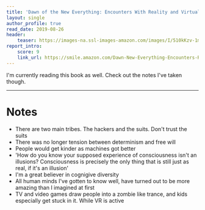 ```yaml
---
title: 'Dawn of the New Everything: Encounters With Reality and Virtual Reality by Jaron Lanier'
layout: single
author_profile: true
read_date: 2019-08-26
header:
    teaser: https://images-na.ssl-images-amazon.com/images/I/510kKzv-1mL._SX322_BO1,204,203,200_.jpg
report_intro:
    score: 9
    link_url: https://smile.amazon.com/Dawn-New-Everything-Encounters-Reality/dp/1627794093
---
```


I'm currently reading this book as well. Check out the notes I've taken though.

<div style="clear: both;"></div>

<!--more-->

---

# Notes
* There are two main tribes. The hackers and the suits. Don't trust the suits
* There was no longer tension between determinism and free will
* People would get kinder as machines got better
* 'How do you know your supposed experience of consciousness isn't an illusions? Consciousness is precisely the only thing that is still just as real, if it's an illusion'
* I'm a great believer in cognigive diversity
* All human minds I've gotten to know well, have turned out to be more amazing than I imagined at first
* TV and video games draw people into a zombie like trance, and kids especially get stuck in it. While VR is active
